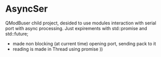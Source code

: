 # AsyncSer
QModBuser child project, desided to use modules interaction with serial port with async processing.
Just expirements with std::promise and std::future;
   - made non blocking (at current time) opening port, sending pack to it
   - reading is made in Thread using promise ))
